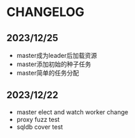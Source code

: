 # CHANGELOG

## 2023/12/25
* master成为leader后加载资源
* master添加初始的种子任务
* master简单的任务分配

## 2023/12/22
* master elect and watch worker change
* proxy fuzz test
* sqldb cover test